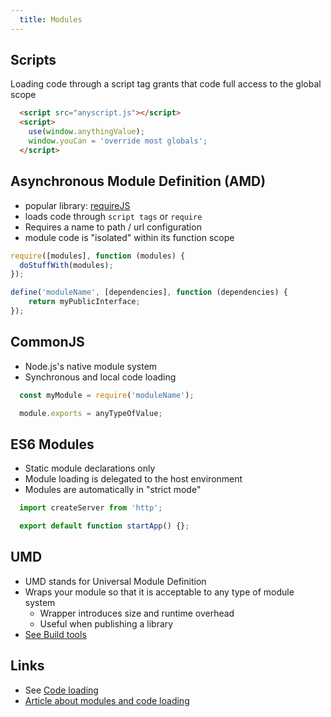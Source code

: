 ```yaml
---
  title: Modules
---
```


## Scripts

Loading code through a script tag
grants that code full access to the global scope

```html
  <script src="anyscript.js"></script>
  <script>
    use(window.anythingValue);
    window.youCan = 'override most globals';
  </script>
```

## Asynchronous Module Definition (AMD)

- popular library: [requireJS](http://requirejs.org/)
- loads code through `script tags` or `require`
- Requires a name to path / url configuration
- module code is "isolated" within its function scope

```javascript
require([modules], function (modules) {
  doStuffWith(modules);
});

define('moduleName', [dependencies], function (dependencies) {
    return myPublicInterface;
});
```

## CommonJS

- Node.js's native module system
- Synchronous and local code loading

```javascript
  const myModule = require('moduleName');

  module.exports = anyTypeOfValue;
```

## ES6 Modules

- Static module declarations only
- Module loading is delegated to the host environment
- Modules are automatically in "strict mode"

```javascript
  import createServer from 'http';

  export default function startApp() {};
```

## UMD

- UMD stands for Universal Module Definition
- Wraps your module so that it is acceptable to any type of module system
  - Wrapper introduces size and runtime overhead
  - Useful when publishing a library
- [See Build tools](../../development-tools/task-runners/)

## Links

- See [Code loading](../../host-environments/code-loading/)
- [Article about modules and code loading](https://www.jvandemo.com/a-10-minute-primer-to-javascript-modules-module-formats-module-loaders-and-module-bundlers/)
